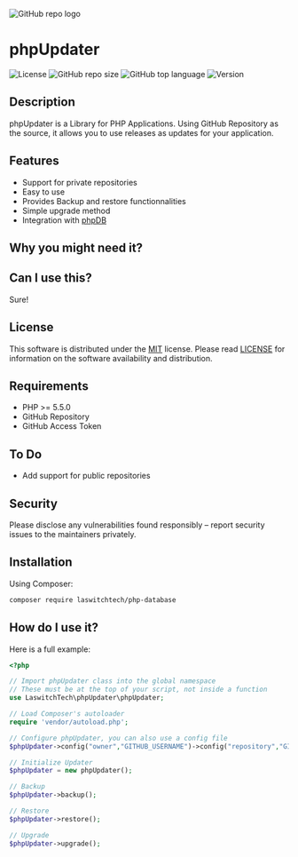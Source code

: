 ![GitHub repo logo](/dist/img/logo.png)

# phpUpdater
![License](https://img.shields.io/github/license/LouisOuellet/php-updater?style=for-the-badge)
![GitHub repo size](https://img.shields.io/github/repo-size/LouisOuellet/php-updater?style=for-the-badge&logo=github)
![GitHub top language](https://img.shields.io/github/languages/top/LouisOuellet/php-updater?style=for-the-badge)
![Version](https://img.shields.io/github/v/release/LouisOuellet/php-updater?label=Version&style=for-the-badge)

## Description
phpUpdater is a Library for PHP Applications. Using GitHub Repository as the source, it allows you to use releases as updates for your application.

## Features
 - Support for private repositories
 - Easy to use
 - Provides Backup and restore functionnalities
 - Simple upgrade method
 - Integration with [phpDB](https://github.com/LouisOuellet/php-database)

## Why you might need it?

## Can I use this?
Sure!

## License
This software is distributed under the [MIT](https://opensource.org/license/mit/) license. Please read [LICENSE](LICENSE) for information on the software availability and distribution.

## Requirements
 - PHP >= 5.5.0
 - GitHub Repository
 - GitHub Access Token

## To Do
 - Add support for public repositories

## Security
Please disclose any vulnerabilities found responsibly – report security issues to the maintainers privately.

## Installation
Using Composer:
```sh
composer require laswitchtech/php-database
```

## How do I use it?
Here is a full example:
```php
<?php

// Import phpUpdater class into the global namespace
// These must be at the top of your script, not inside a function
use LaswitchTech\phpUpdater\phpUpdater;

// Load Composer's autoloader
require 'vendor/autoload.php';

// Configure phpUpdater, you can also use a config file
$phpUpdater->config("owner","GITHUB_USERNAME")->config("repository","GITHUB_REPOSITORY")->config("token","GITHUB_ACCESS_TOKEN");

// Initialize Updater
$phpUpdater = new phpUpdater();

// Backup
$phpUpdater->backup();

// Restore
$phpUpdater->restore();

// Upgrade
$phpUpdater->upgrade();
```